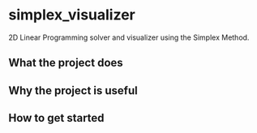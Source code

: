 # simplex_visualizer

2D Linear Programming solver and visualizer using the Simplex Method.

## What the project does

## Why the project is useful

## How to get started

